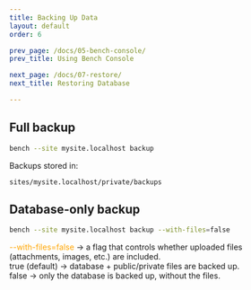 ```yaml
---
title: Backing Up Data
layout: default
order: 6

prev_page: /docs/05-bench-console/
prev_title: Using Bench Console

next_page: /docs/07-restore/
next_title: Restoring Database

---
```


## Full backup
```bash
bench --site mysite.localhost backup
```

Backups stored in:
```
sites/mysite.localhost/private/backups
```

## Database-only backup
```bash
bench --site mysite.localhost backup --with-files=false
```


<span style="color:orange">
--with-files=false</span> → a flag that controls whether uploaded files (attachments, images, etc.) are included.<br>
true (default) → database + public/private files are backed up.<br>
false → only the database is backed up, without the files.
